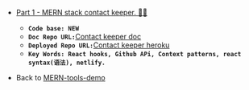 - [Part 1 - MERN stack contact keeper. :gem::gem:](https://github.com/DonghaoWu/github-finder-doc/blob/main/GithubAPI-ContextAPI.md)
    - __`Code base: NEW`__ 
    - __`Doc Repo URL:`__[Contact keeper doc](https://github.com/DonghaoWu/contact-keeper-doc)
    - __`Deployed Repo URL:`__[Contact keeper heroku](https://github.com/DonghaoWu/github-finder-netlify)
    - __`Key Words: React hooks, Github APi, Context patterns, react syntax(语法), netlify.`__

- Back to [MERN-tools-demo](https://github.com/DonghaoWu/Frontend-tools-demo)